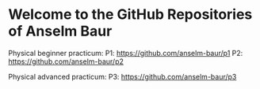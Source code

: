 # Welcome to the GitHub Repositories of Anselm Baur


Physical beginner practicum:
P1: https://github.com/anselm-baur/p1
P2: https://github.com/anselm-baur/p2

Physical advanced practicum:
P3: https://github.com/anselm-baur/p3
